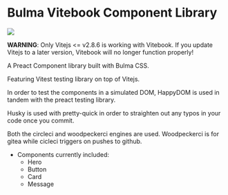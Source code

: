 # Bulma Vitebook Component Library

![](https://ci.civdev.xyz/api/badges/CM-IV/bulma-vitebook/status.svg)

**WARNING**: Only Vitejs <= v2.8.6 is working with Vitebook. If you update Vitejs to a later version, Vitebook will no longer function properly!

A Preact Component library built with Bulma CSS.

Featuring Vitest testing library on top of Vitejs.

In order to test the components in a simulated DOM, HappyDOM is used in tandem with
the preact testing library.

Husky is used with pretty-quick in order to straighten out any typos in your code once you commit.

Both the circleci and woodpeckerci engines are used. Woodpeckerci is for gitea while cicleci triggers on pushes to github.

- Components currently included:
  - Hero
  - Button
  - Card
  - Message

